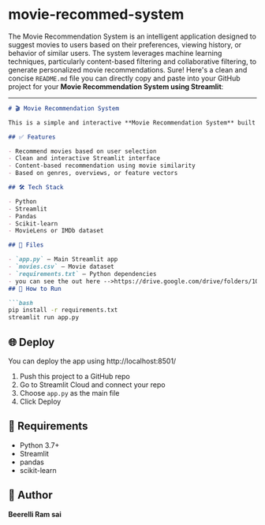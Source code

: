 # movie-recommed-system
The Movie Recommendation System is an intelligent application designed to suggest movies to users based on their preferences, viewing history, or behavior of similar users. The system leverages machine learning techniques, particularly content-based filtering and collaborative filtering, to generate personalized movie recommendations.
Sure! Here's a clean and concise `README.md` file you can directly copy and paste into your GitHub project for your **Movie Recommendation System using Streamlit**:

---

````markdown
# 🎬 Movie Recommendation System

This is a simple and interactive **Movie Recommendation System** built using **Python** and **Streamlit**. It recommends movies based on user preferences using **content-based filtering** and can be easily run on your local machine or deployed online.

## ✅ Features

- Recommend movies based on user selection
- Clean and interactive Streamlit interface
- Content-based recommendation using movie similarity
- Based on genres, overviews, or feature vectors

## 🛠️ Tech Stack

- Python
- Streamlit
- Pandas
- Scikit-learn
- MovieLens or IMDb dataset

## 📁 Files

- `app.py` – Main Streamlit app
- `movies.csv` – Movie dataset
- `requirements.txt` – Python dependencies
- you can see the out here -->https://drive.google.com/drive/folders/10oBzWOfSQLls5U2kT1S1efjSPnfAW3RJ?usp=sharing
## 🚀 How to Run

```bash
pip install -r requirements.txt
streamlit run app.py
````

## 🌐 Deploy

You can deploy the app using http://localhost:8501/

1. Push this project to a GitHub repo
2. Go to Streamlit Cloud and connect your repo
3. Choose `app.py` as the main file
4. Click Deploy

## 📌 Requirements

* Python 3.7+
* Streamlit
* pandas
* scikit-learn

## 🙌 Author

**Beerelli Ram sai**
